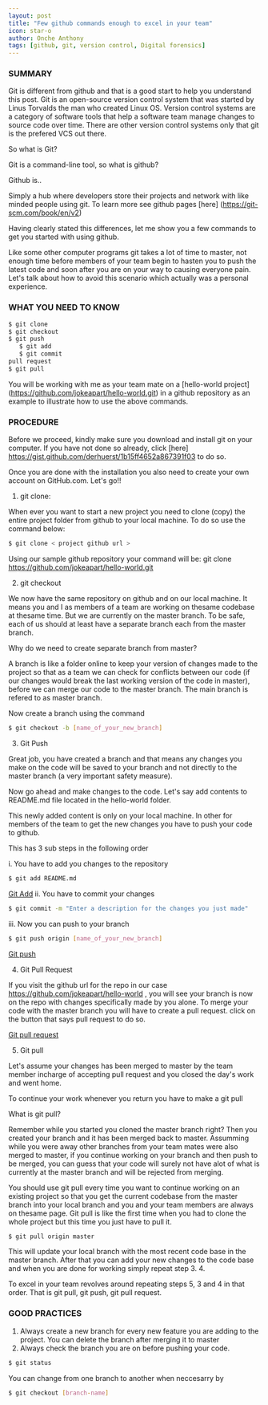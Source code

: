```yaml
---
layout: post
title: "Few github commands enough to excel in your team"
icon: star-o
author: Onche Anthony
tags: [github, git, version control, Digital forensics]
---
```

 ### SUMMARY
 
Git is different from github and that is a good start to help you understand this post. Git is an open-source version control system that was started by Linus Torvalds the man who created Linux OS. Version control systems are a category of software tools that help a software team manage changes to source code over time. There are other version control systems only that git is the prefered VCS out there.

So what is Git?

Git is a command-line tool, so what is github? 

Github is..

Simply a hub where developers store their projects and network with like minded people using git. To learn more see github pages [here] (https://git-scm.com/book/en/v2)

Having clearly stated this differences, let me show you a few commands to get you started with using github.
 
Like some other computer programs git takes a lot of time to master, not enough time before members of your team begin to hasten you to push the latest code and soon after you are on your way to causing everyone pain. Let's talk about how to avoid this scenario which actually was a personal experience.
 
### WHAT YOU NEED TO KNOW
 ```bash 
$ git clone
$ git checkout
$ git push
    $ git add 
    $ git commit
pull request
$ git pull
```
 You will be working with me as your team mate on a [hello-world project] (https://github.com/jokeapart/hello-world.git) in a github repository as an example to illustrate how to use the above commands.
  

 ### PROCEDURE
 Before we proceed, kindly make sure you download and install git on your computer. If you have not done so already, click [here] https://gist.github.com/derhuerst/1b15ff4652a867391f03 to do so. 
 
 Once you are done with the installation you also need to create your own account on GitHub.com. Let's go!!

1. git clone:

When ever you want to start a new project you need to clone (copy) the entire project folder from github to your local machine. To do so use the command below:

```bash
$ git clone < project github url >
```
Using our sample github repository your command will be: git clone https://github.com/jokeapart/hello-world.git

2. git checkout

We now have the same repository on github and on our local machine. It means you and I as members of a team are working on thesame codebase at thesame time. But we are currently on the master branch. To be safe, each of us should at least have a separate branch each from the master branch.

Why do we need to create separate branch from master? 

A branch is like a folder online to keep your version of changes made to the project so that as a team we can check for conflicts between our code (if our changes would break the last working version of the code in master), before we can merge our code to the master branch. The main branch is refered to as master branch.

Now create a branch using the command

```bash
$ git checkout -b [name_of_your_new_branch]
```
3. Git Push

Great job, you have created a branch and that means any changes you make on the code will be saved to your branch and not directly to the master branch (a very important safety measure).

Now go ahead and make changes to the code. Let's say add contents to README.md file located in the hello-world folder.

This newly added content is only on your local machine. In other for members of the team to get the new changes you have to push your code to github.

This has 3 sub steps in the following order

i. You have to add you changes to the repository

```bash
$ git add README.md
```
[Git Add](/img/news/gitadd.png)
ii. You have to commit your changes

```bash
$ git commit -m "Enter a description for the changes you just made"
```
iii. Now you can push to your branch

```bash
$ git push origin [name_of_your_new_branch]
```
[Git push](/img/news/gitpush.png)

4. Git Pull Request

If you visit the github url for the repo in our case https://github.com/jokeapart/hello-world , you will see your branch is now on the repo with changes specifically made by you alone. To merge your code with the master branch you will have to create a pull request. click on the button that says pull request to do so.

[Git pull request](/img/news/pullrequest.png)

5. Git pull

Let's assume your changes has been merged to master by the team member incharge of accepting pull request and you closed the day's work and went home. 

To continue your work whenever you return you have to make a git pull

What is git pull?

Remember while you started you cloned the master branch right? Then you created your branch and it has been merged back to master. Assumming while you were away other branches from your team mates were also merged to master, if you continue working on your branch and then push to be merged, you can guess that your code will surely not have alot of what is currently at the master branch and will be rejected from merging.

You should use git pull every time you want to continue working on an existing project so that you get the current codebase from the master branch into your local branch and you and your team members are always on thesame page. Git pull is like the first time when you had to clone the whole project but this time you just have to pull it.

```bash
$ git pull origin master
```

This will update your local branch with the most recent code base in the master branch. After that you can add your new changes to the code base and when you are done for working simply repeat step 3. 4.

To excel in your team revolves around repeating steps 5, 3 and 4 in that order. That is git pull, git push, git pull request. 

### GOOD PRACTICES
1. Always create a new branch for every new feature you are adding to the project. You can delete the branch after merging it to master
2. Always check the branch you are on before pushing your code. 
```bash
$ git status
```
You can change from one branch to another when neccesarry by 

```bash
$ git checkout [branch-name]
```
